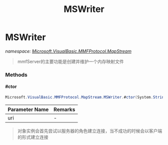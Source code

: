 ﻿---
title: MSWriter
---

# MSWriter
_namespace: [Microsoft.VisualBasic.MMFProtocol.MapStream](N-Microsoft.VisualBasic.MMFProtocol.MapStream.html)_



> 
>  mmfServer的主要功能是创建并维护一个内存映射文件
>  


### Methods

#### #ctor
```csharp
Microsoft.VisualBasic.MMFProtocol.MapStream.MSWriter.#ctor(System.String,System.Int64)
```


|Parameter Name|Remarks|
|--------------|-------|
|uri|-|

> 对象实例会首先尝试以服务器的角色建立连接，当不成功的时候会以客户端的形式建立连接


